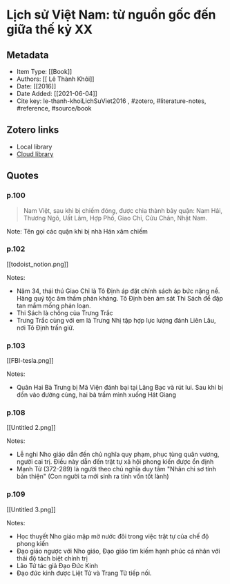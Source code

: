 # Lịch sử Việt Nam: từ nguồn gốc đến giữa thế kỷ XX

## Metadata

- Item Type: [[Book]]
- Authors: [[ Lê Thành Khôi]]
- Date: [[2016]]
- Date Added: [[2021-06-04]]
- Cite key: le-thanh-khoiLichSuViet2016
, #zotero, #literature-notes, #reference, #source/book 

## Zotero links

- Local library
- [Cloud library](http://zotero.org/users/2023153/items/KCHM6CV7)

## Quotes

### p.100

> Nam Việt, sau khi bị chiếm đóng, được chia thành bảy quận: Nam Hải, Thương Ngô, Uất Lâm, Hợp Phố, Giao Chỉ, Cửu Chân, Nhật Nam.

Note: Tên gọi các quận khi bị nhà Hán xâm chiếm

### p.102

[[todoist_notion.png]]

Notes:
- Năm 34, thái thú Giao Chỉ là Tô Định áp đặt chính sách áp bức nặng nề. Hàng quý tộc âm thầm phản kháng. Tô Định bèn ám sát Thi Sách để đập tan mầm mống phản loạn.
- Thi Sách là chồng của Trưng Trắc
- Trưng Trắc cùng với em là Trưng Nhị tập hợp lực lượng đánh Liên Lâu, nơi Tô Định trấn giữ.

### p.103

[[FBI-tesla.png]]

Notes:
- Quân Hai Bà Trưng bị Mã Viện đánh bại tại Lãng Bạc và rút lui. Sau khi bị dồn vào đường cùng, hai bà trầm mình xuống Hát Giang

### p.108

[[Untitled 2.png]]

Notes:
- Lễ nghi Nho giáo dẫn đến chủ nghĩa quy phạm, phục tùng quân vương, người cai trị. Điều này dẫn đến trật tự xã hội phong kiến được ổn định
- Mạnh Tử (372-289) là người theo chủ nghĩa duy tâm "Nhân chi sơ tính bản thiện" (Con người ta mới sinh ra tính vốn tốt lành)

### p.109

[[Untitled 3.png]]

Notes:
- Học thuyết Nho giáo mập mờ nước đôi trong việc trật tự của chế độ phong kiến
- Đạo giáo ngược với Nho giáo, Đạo giáo tìm kiếm hạnh phúc cá nhân với thái độ tách biệt chính trị
- Lão Tử tác giả Đạo Đức Kinh
- Đạo đức kinh được Liệt Tử và Trang Tử tiếp nối.